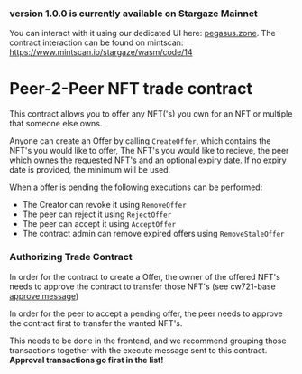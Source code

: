 
### version 1.0.0 is currently available on Stargaze Mainnet 
You can interact with it using our dedicated UI here: [pegasus.zone](https://pegasus.zone/). 
The contract interaction can be found on mintscan: https://www.mintscan.io/stargaze/wasm/code/14 

# Peer-2-Peer NFT trade contract


This contract allows you to offer any NFT('s) you own for an NFT or multiple that someone else owns.

Anyone can create an Offer by calling `CreateOffer`, which contains the NFT's you would like to offer, The NFT's you would like to recieve, the peer which ownes the requested NFT's and an optional expiry date. If no expiry date is provided, the minimum will be used.

When a offer is pending the following executions can be performed:
- The Creator can revoke it using `RemoveOffer` 
- The peer can reject it using `RejectOffer`
- The peer can accept it using `AcceptOffer`
- The contract admin can remove expired offers using `RemoveStaleOffer`


### Authorizing Trade Contract
In order for the contract to create a Offer, the owner of the offered NFT's needs to approve the contract to transfer those NFT's (see cw721-base [approve message](https://github.com/CosmWasm/cw-nfts/blob/4e26419bb02f4b871fda487964a80bd419207428/contracts/cw721-base/src/execute.rs#L50))

In order for the peer to accept a pending offer, the peer needs to approve the contract first to transfer the wanted NFT's.

This needs to be done in the frontend, and we recommend grouping those transactions together with the execute message sent to this contract.
**Approval transactions go first in the list!**

